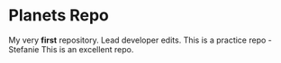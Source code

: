 # Planets Repo

My very **first** repository. 
Lead developer edits. 
This is a practice repo - Stefanie 
This is an excellent repo.


